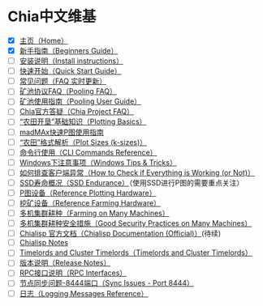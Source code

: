 # Chia中文维基
* [x] [主页（Home）](README)
* [x] [新手指南（Beginners Guide）](Beginners-Guide)
* [ ] [安装说明（Install instructions）](INSTALL)
* [ ] [快速开始（Quick Start Guide）](Quick-Start-Guide)
* [ ] [常见问题（FAQ 实时更新）](FAQ)
* [ ] [矿池协议FAQ（Pooling FAQ）](Pooling-FAQ)
* [ ] [矿池使用指南（Pooling User Guide）](Pooling-User-Guide)
* [ ] [Chia官方答疑（Chia Project FAQ）](Chia-FAQ)
* [ ] [“农田开垦”基础知识（Plotting Basics）](https://www.chia.net/2021/02/22/plotting-basics.html)
* [ ] [madMAx快速P图使用指南](madMAx)
* [ ] [“农田”格式解析（Plot Sizes (k-sizes)）](k-sizes)
* [ ] [命令行使用（CLI Commands Reference）](CLI-Commands-Reference)
* [ ] [Windows下注意事项（Windows Tips & Tricks）](Windows-Tips-and-Tricks)
* [ ] [如何排查客户端异常（How to Check if Everything is Working (or Not)）](How-to-Check-If-Everything-is-Working-(.or-Not))
* [ ] [SSD寿命概况（SSD Endurance）](SSD-Endurance)（使用SSD进行P图的需要重点关注）
* [ ] [P图设备（Reference Plotting Hardware）](Reference-Plotting-Hardware)
* [ ] [挖矿设备（Reference Farming Hardware）](Reference-Farming-Hardware)
* [ ] [多机集群耕种（Farming on Many Machines）](Farming-on-many-machines)
* [ ] [多机集群耕种安全措施（Good Security Practices on Many Machines）](Good-Security-Practices-on-Many-Machines)
* [ ] [Chialisp 官方文档（Chialisp Documentation (Official)）](https://chialisp.com)(待续)
* [ ] [Chialisp Notes](ChiaLisp)
* [ ] [Timelords and Cluster Timelords（Timelords and Cluster Timelords）](Timelords)
* [ ] [版本说明（Release Notes）](https://www.chia.net/releases/)
* [ ] [RPC接口说明（RPC Interfaces）](RPC-Interfaces)
* [ ] [节点同步问题-8444端口（Sync Issues - Port 8444）](Resolving-Sync-Issues---Port-8444)
* [ ] [日志（Logging Messages Reference）](Logging-Messages-Reference)
